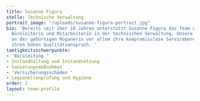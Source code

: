 ```yaml
---
title: Susanne Figura
stelle: Technische Verwaltung
portrait_image: "/uploads/susanne-figura-portrait.jpg"
bio: 'Bereits seit über 10 Jahren unterstützt Susanne Figura das Team der HGR als
  Büroleiterin und Mitarbeiterin in der technischen Verwaltung. Unsere Kunden schätzen
  an der gebürtigen Rüganerin vor allem ihre kompromisslose Servicebereitschaft und
  ihren hohen Qualitätsanspruch. '
taetigkeitsschwerpunkte:
- 'Büroleitung '
- Instandhaltung und Instandsetzung
- Sanierungsmaßnahmen
- 'Versicherungsschäden '
- Legionellenprüfung und Hygiene
order: 2
layout: team-profile
---
```


